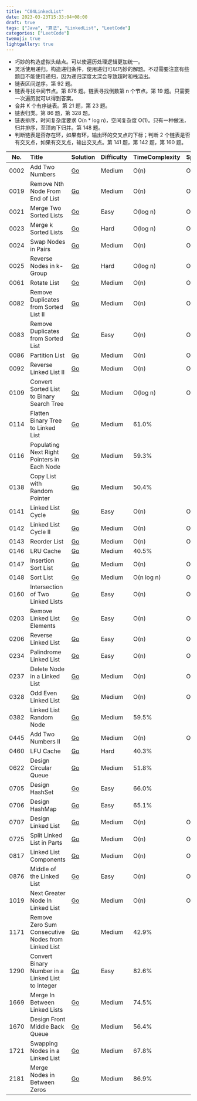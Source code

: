 ```yaml
---
title: "C04LinkedList"
date: 2023-03-23T15:33:04+08:00
draft: true
tags: ["Java", "算法", "LinkedList", "LeetCode"]
categories: ["LeetCode"]
twemoji: true
lightgallery: true
---
```



*   巧妙的构造虚拟头结点。可以使遍历处理逻辑更加统一。
*   灵活使用递归。构造递归条件，使用递归可以巧妙的解题。不过需要注意有些题目不能使用递归，因为递归深度太深会导致超时和栈溢出。
*   链表区间逆序。第 92 题。
*   链表寻找中间节点。第 876 题。链表寻找倒数第 n 个节点。第 19 题。只需要一次遍历就可以得到答案。
*   合并 K 个有序链表。第 21 题，第 23 题。
*   链表归类。第 86 题，第 328 题。
*   链表排序，时间复杂度要求 O(n \* log n)，空间复杂度 O(1)。只有一种做法，归并排序，至顶向下归并。第 148 题。
*   判断链表是否存在环，如果有环，输出环的交叉点的下标；判断 2 个链表是否有交叉点，如果有交叉点，输出交叉点。第 141 题，第 142 题，第 160 题。


No.|Title|Solution|Difficulty|TimeComplexity|SpaceComplexity|Favorite|Acceptance
|:-:|:-|:-|:-|:-|:-|:-|:-|
0002|Add Two Numbers|[Go](https://books.halfrost.com/leetcode/ChapterFour/0001~0099/0002.Add-Two-Numbers/)|Medium|O(n)|O(1)|39.7%
0019|Remove Nth Node From End of List|[Go](https://books.halfrost.com/leetcode/ChapterFour/0001~0099/0019.Remove-Nth-Node-From-End-of-List/)|Medium|O(n)|O(1)|39.9%
0021|Merge Two Sorted Lists|[Go](https://books.halfrost.com/leetcode/ChapterFour/0001~0099/0021.Merge-Two-Sorted-Lists/)|Easy|O(log n)|O(1)|61.8%
0023|Merge k Sorted Lists|[Go](https://books.halfrost.com/leetcode/ChapterFour/0001~0099/0023.Merge-k-Sorted-Lists/)|Hard|O(log n)|O(1)|❤️|48.3%
0024|Swap Nodes in Pairs|[Go](https://books.halfrost.com/leetcode/ChapterFour/0001~0099/0024.Swap-Nodes-in-Pairs/)|Medium|O(n)|O(1)|60.3%
0025|Reverse Nodes in k-Group|[Go](https://books.halfrost.com/leetcode/ChapterFour/0001~0099/0025.Reverse-Nodes-in-k-Group/)|Hard|O(log n)|O(1)|❤️|53.4%
0061|Rotate List|[Go](https://books.halfrost.com/leetcode/ChapterFour/0001~0099/0061.Rotate-List/)|Medium|O(n)|O(1)|35.7%
0082|Remove Duplicates from Sorted List II|[Go](https://books.halfrost.com/leetcode/ChapterFour/0001~0099/0082.Remove-Duplicates-from-Sorted-List-II/)|Medium|O(n)|O(1)|45.4%
0083|Remove Duplicates from Sorted List|[Go](https://books.halfrost.com/leetcode/ChapterFour/0001~0099/0083.Remove-Duplicates-from-Sorted-List/)|Easy|O(n)|O(1)|49.8%
0086|Partition List|[Go](https://books.halfrost.com/leetcode/ChapterFour/0001~0099/0086.Partition-List/)|Medium|O(n)|O(1)|❤️|51.3%
0092|Reverse Linked List II|[Go](https://books.halfrost.com/leetcode/ChapterFour/0001~0099/0092.Reverse-Linked-List-II/)|Medium|O(n)|O(1)|❤️|45.3%
0109|Convert Sorted List to Binary Search Tree|[Go](https://books.halfrost.com/leetcode/ChapterFour/0100~0199/0109.Convert-Sorted-List-to-Binary-Search-Tree/)|Medium|O(log n)|O(n)|57.2%
0114|Flatten Binary Tree to Linked List|[Go](https://books.halfrost.com/leetcode/ChapterFour/0100~0199/0114.Flatten-Binary-Tree-to-Linked-List/)|Medium|61.0%
0116|Populating Next Right Pointers in Each Node|[Go](https://books.halfrost.com/leetcode/ChapterFour/0100~0199/0116.Populating-Next-Right-Pointers-in-Each-Node/)|Medium|59.3%
0138|Copy List with Random Pointer|[Go](https://books.halfrost.com/leetcode/ChapterFour/0100~0199/0138.Copy-List-With-Random-Pointer/)|Medium|50.4%
0141|Linked List Cycle|[Go](https://books.halfrost.com/leetcode/ChapterFour/0100~0199/0141.Linked-List-Cycle/)|Easy|O(n)|O(1)|❤️|46.8%
0142|Linked List Cycle II|[Go](https://books.halfrost.com/leetcode/ChapterFour/0100~0199/0142.Linked-List-Cycle-II/)|Medium|O(n)|O(1)|❤️|46.2%
0143|Reorder List|[Go](https://books.halfrost.com/leetcode/ChapterFour/0100~0199/0143.Reorder-List/)|Medium|O(n)|O(1)|❤️|50.9%
0146|LRU Cache|[Go](https://books.halfrost.com/leetcode/ChapterFour/0100~0199/0146.LRU-Cache/)|Medium|40.5%
0147|Insertion Sort List|[Go](https://books.halfrost.com/leetcode/ChapterFour/0100~0199/0147.Insertion-Sort-List/)|Medium|O(n)|O(1)|❤️|50.1%
0148|Sort List|[Go](https://books.halfrost.com/leetcode/ChapterFour/0100~0199/0148.Sort-List/)|Medium|O(n log n)|O(n)|❤️|54.0%
0160|Intersection of Two Linked Lists|[Go](https://books.halfrost.com/leetcode/ChapterFour/0100~0199/0160.Intersection-of-Two-Linked-Lists/)|Easy|O(n)|O(1)|❤️|53.1%
0203|Remove Linked List Elements|[Go](https://books.halfrost.com/leetcode/ChapterFour/0200~0299/0203.Remove-Linked-List-Elements/)|Easy|O(n)|O(1)|44.7%
0206|Reverse Linked List|[Go](https://books.halfrost.com/leetcode/ChapterFour/0200~0299/0206.Reverse-Linked-List/)|Easy|O(n)|O(1)|72.3%
0234|Palindrome Linked List|[Go](https://books.halfrost.com/leetcode/ChapterFour/0200~0299/0234.Palindrome-Linked-List/)|Easy|O(n)|O(1)|49.4%
0237|Delete Node in a Linked List|[Go](https://books.halfrost.com/leetcode/ChapterFour/0200~0299/0237.Delete-Node-in-a-Linked-List/)|Medium|O(n)|O(1)|75.1%
0328|Odd Even Linked List|[Go](https://books.halfrost.com/leetcode/ChapterFour/0300~0399/0328.Odd-Even-Linked-List/)|Medium|O(n)|O(1)|60.2%
0382|Linked List Random Node|[Go](https://books.halfrost.com/leetcode/ChapterFour/0300~0399/0382.Linked-List-Random-Node/)|Medium|59.5%
0445|Add Two Numbers II|[Go](https://books.halfrost.com/leetcode/ChapterFour/0400~0499/0445.Add-Two-Numbers-II/)|Medium|O(n)|O(n)|59.4%
0460|LFU Cache|[Go](https://books.halfrost.com/leetcode/ChapterFour/0400~0499/0460.LFU-Cache/)|Hard|40.3%
0622|Design Circular Queue|[Go](https://books.halfrost.com/leetcode/ChapterFour/0600~0699/0622.Design-Circular-Queue/)|Medium|51.8%
0705|Design HashSet|[Go](https://books.halfrost.com/leetcode/ChapterFour/0700~0799/0705.Design-HashSet/)|Easy|66.0%
0706|Design HashMap|[Go](https://books.halfrost.com/leetcode/ChapterFour/0700~0799/0706.Design-HashMap/)|Easy|65.1%
0707|Design Linked List|[Go](https://books.halfrost.com/leetcode/ChapterFour/0700~0799/0707.Design-Linked-List/)|Medium|O(n)|O(1)|27.5%
0725|Split Linked List in Parts|[Go](https://books.halfrost.com/leetcode/ChapterFour/0700~0799/0725.Split-Linked-List-in-Parts/)|Medium|O(n)|O(1)|57.2%
0817|Linked List Components|[Go](https://books.halfrost.com/leetcode/ChapterFour/0800~0899/0817.Linked-List-Components/)|Medium|O(n)|O(1)|58.1%
0876|Middle of the Linked List|[Go](https://books.halfrost.com/leetcode/ChapterFour/0800~0899/0876.Middle-of-the-Linked-List/)|Easy|O(n)|O(1)|❤️|73.7%
1019|Next Greater Node In Linked List|[Go](https://books.halfrost.com/leetcode/ChapterFour/1000~1099/1019.Next-Greater-Node-In-Linked-List/)|Medium|O(n)|O(1)|59.8%
1171|Remove Zero Sum Consecutive Nodes from Linked List|[Go](https://books.halfrost.com/leetcode/ChapterFour/1100~1199/1171.Remove-Zero-Sum-Consecutive-Nodes-from-Linked-List/)|Medium|42.9%
1290|Convert Binary Number in a Linked List to Integer|[Go](https://books.halfrost.com/leetcode/ChapterFour/1200~1299/1290.Convert-Binary-Number-in-a-Linked-List-to-Integer/)|Easy|82.6%
1669|Merge In Between Linked Lists|[Go](https://books.halfrost.com/leetcode/ChapterFour/1600~1699/1669.Merge-In-Between-Linked-Lists/)|Medium|74.5%
1670|Design Front Middle Back Queue|[Go](https://books.halfrost.com/leetcode/ChapterFour/1600~1699/1670.Design-Front-Middle-Back-Queue/)|Medium|56.4%
1721|Swapping Nodes in a Linked List|[Go](https://books.halfrost.com/leetcode/ChapterFour/1700~1799/1721.Swapping-Nodes-in-a-Linked-List/)|Medium|67.8%
2181|Merge Nodes in Between Zeros|[Go](https://books.halfrost.com/leetcode/ChapterFour/2100~2199/2181.Merge-Nodes-in-Between-Zeros/)|Medium|86.9%|
